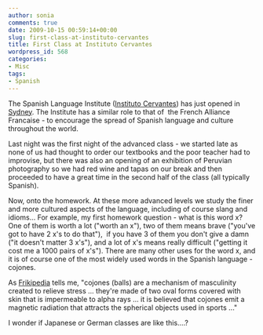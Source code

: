 ```yaml
---
author: sonia
comments: true
date: 2009-10-15 00:59:14+00:00
slug: first-class-at-instituto-cervantes
title: First Class at Instituto Cervantes
wordpress_id: 568
categories:
- Misc
tags:
- Spanish
---
```


The Spanish Language Institute ([Instituto Cervantes](http://en.wikipedia.org/wiki/Instituto_Cervantes)) has just opened in [Sydney](http://sidney.cervantes.es/en/culture_spanish/culture_spanish.htm). The Institute has a similar role to that of  the French Alliance Francaise - to encourage the spread of Spanish language and culture throughout the world.

Last night was the first night of the advanced class - we started late as none of us had thought to order our textbooks and the poor teacher had to improvise, but there was also an opening of an exhibition of Peruvian photography so we had red wine and tapas on our break and then proceeded to have a great time in the second half of the class (all typically Spanish).

Now, onto the homework. At these more advanced levels we study the finer and more cultured aspects of the language, including of course slang and idioms... For example, my first homework question - what is this word x? One of them is worth a lot ("worth an x"), two of them means brave ("you've got to have 2 x's to do that"),  if you have 3 of them you don't give a damn ("it doesn't matter 3 x's"), and a lot of x's means really difficult ("getting it cost me a 1000 pairs of x's"). There are many other uses for the word x, and it is of course one of the most widely used words in the Spanish language - cojones.

As [Frikipedia](http://www.frikipedia.es/friki/Cojones) tells me, "cojones (balls) are a mechanism of masculinity created to relieve stress ... they're made of two oval forms covered with skin that is impermeable to alpha rays ... it is believed that cojones emit a magnetic radiation that attracts the spherical objects used in sports ..."

I wonder if Japanese or German classes are like this....?
